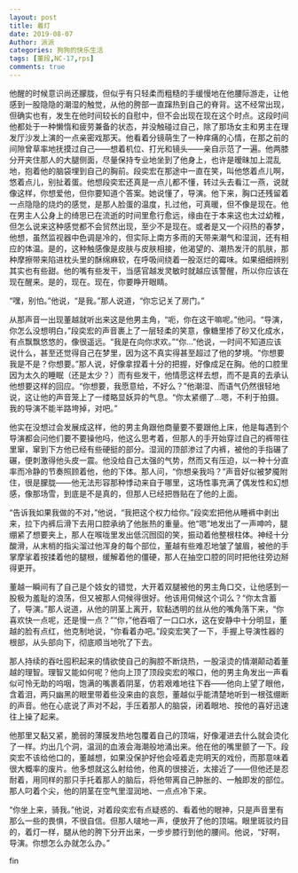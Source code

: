 ```yaml
---
layout: post
title: 着灯
date: 2019-08-07
Author: 派派
categories: 狗狗的快乐生活
tags: [董段,NC-17,rps]
comments: true
---
```



他醒的时候意识尚还朦胧，但似乎有只轻柔而粗糙的手缓慢地在他腰际游走，让他感到一股隐隐的潮湿的触觉，从他的胯部一直蹿热到自己的脊背。这不经常出现，但确实也有，发生在他时间较长的自慰中，但不会出现在现在这个时点。这段时间他都处于一种懒惰和疲劳兼备的状态，并没触碰过自己，除了那场女主和男主在理发厅沙发上演的一点亲密戏那天。他看着分镜萌生了一种痒痛的心情，在那之前的间隙曾草率地抚摸过自己——想着机位、打光和镜头——亲自示范了一遍。他两膝分开夹住那人的大腿侧面，尽量保持专业地坐到了他身上，也许是暧昧加上混乱地，抱着他的脑袋埋到自己的胸前。段奕宏在那途中一直在笑，叫他悠着点儿啊，悠着点儿，别扯着蛋。他想段奕宏还真是一点儿都不懂，转过头去看江一燕，说就像这样，你想爱他，但你要知道个答案。她说懂了，导演。他下来，胸口还残留着一点隐隐的烧灼的感觉，是那人脸蛋的温度，扎过他，可真暖，但不像是现在。他在男主人公身上的绮思已在流逝的时间里愈行愈远，缘由在于本来这也太过幼稚，但怎么说来这种感觉都不会贸然出现，至少不是现在。或者是又一个闷热的春梦，他想，虽然监视器中色调是冷的，但实际上南方多雨的天带来潮气和湿润，还有相应的体温。是的，这种触感像是皮肤与皮肤相接，他渴望的、潮热发汗的肌肤，那种摩擦带来陷进枕头里的酥绵麻软，在呼吸间绕着一股沤烂的霉味。如果细细辨别其实也有些甜。他的嘴有些发干，当感官越发灵敏时就越应该警醒，所以你应该在现在醒来。是的，现在。现在，你要睁开眼睛。

“嘿，别怕。”他说，“是我。”那人说道，“你忘记关了房门。”

从那声音一出现董越就听出来这是他男主角，“呃，你在这干嘛呢。”他问。“导演，你怎么没想明白，”段奕宏的声音裹上了一层轻柔的笑意，像糖里掺了砂又化成水，有点飘飘悠悠的，像很遥远。“我是在向你求欢。”“你…”他说，一时间不知道应该说什么，甚至还觉得自己在梦里，因为这不真实得甚至超过了他的梦境。“你想要我是不是？你想要。”那人说，好像拿捏着十分的把握，好像成足在胸。他的口腔里因为太久的睡眠（还是太少？）而有些发干，他情愿这样去想，而不是真的去承认他想要这样的回应。“你想要，我愿意给，不好么？”他潮湿、而语气仍然很轻地说，这让他的声音笼上了一缕略显妖异的气息。“你太紧绷了…嗯，不利于拍摄。我的导演不能半路垮掉，对吧。”

他实在没想过会发展成这样，他的男主角跟他商量要不要跟他上床，他是每遇到个导演都会问他们要不要操他吗，他这么思考着，但那人的手开始穿过自己的裤带往里窜，窜到下方他已经有些硬挺的部分。湿润的顶部渗过了内裤，被他的手指碾了碾，便刺激得他头皮一震。他没给自己太强的气势，然而又有压迫，以一种十分直率而冷静的节奏照顾着他，他的下体。那人问，“你想亲我吗？”声音好似被梦魇附住，很是朦胧——他无法形容那种悸动来自于哪里，这场性事充满了偶发性和幻想感，像那场雪，到底是不是真的，但那人已经把唇贴在了他的上面。

“告诉我如果我做的不对，”他说，“我把这个权力给你。”段奕宏把他从睡裤中剥出来，拉下内裤后滑下去用口腔承纳了他胀热的重量。他“嗯”地发出了一声呻吟，腿绷紧了想要夹上，那人在喉咙里发出低沉囫囵的笑，振动着他整根柱体。神经十分酸滑，从末梢的指尖溜过他浑身的每个部位，董越有些难忍地皱了皱眉，被他的手掌摩挲着按揉着他的腿根，缓解着他的僵硬，那人在抽空口腔的同时把他往旁边掰得更开。

董越一瞬间有了自己是个妓女的错觉，大开着双腿被他的男主角口交，让他感到一股极为羞耻的浪荡，但又被那人伺候得很好。他该用伺候这个词么？“你太含蓄了，导演。”那人说道，从他的阴茎上离开，软黏透明的丝从他的嘴角落下来，“你喜欢快一点呢，还是慢一点？”“你，”他吞咽了一口口水，这在安静中十分明显，董越的脸有点红，他克制地说，“你看着办吧。”段奕宏笑了一下，手握上导演性器的根部，从头部向下，彻底顺当地吮了下去。

那人持续的吞吐囤积起来的情欲使自己的胸腔不断烧热，一股滚烫的情潮颠动着董越的理智。理智又能如何呢？他向上顶了顶段奕宏的喉口，他的男主角发出一声看似可怜无助的呜咽，饱满的嘴裹着阴茎，仿若艰难地往下吞——他向上望了眼他，含着泪，两只幽黑的眼里带着些没来由的哀怨，董越似乎能清楚地听到一根弦绷断的声音。他在心底说了声对不起，手压着那人的脑袋，闭着眼地、按他的喜好迅速往上操了起来。

他那里又黏又紧，脆弱的薄膜发热地包覆着自己的顶端，好像灌进去什么就会烫化了一样。灼出几个洞，温润的血液会海潮般地涌出来。他在他的嘴里颤了一下。段奕宏不该给他口的，董越想，如果没保护好他会哑着走完明天的戏份，而那意味着很大概率的废片。他多想就这么射给他，他真的很接近，太接近了——但他还是忍耐着，用同样的那只手托着那人的脑后，将他带离自己肿胀的、一触即发的部位。那人叼着个尖，他的阴茎在空气里湿润地、一点点冷下来。

“你坐上来，骑我。”他说，对着段奕宏有点疑惑的、看着他的眼神，只是声音里有那么一些的畏惧，不很自信。但那人啵地一声，便放开了他的顶端。眼里斑驳灼目的，着灯一样，腿从他的胯下分开出来，一步步膝行到他的腰间。他说，“好啊，导演。你想怎么办就怎么办。”



fin
